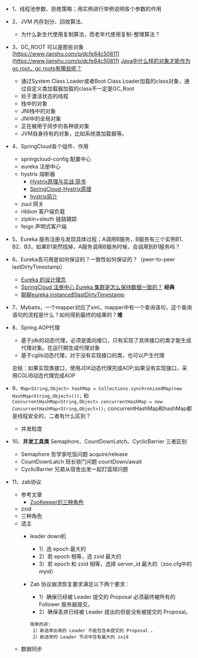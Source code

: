 - 1、线程池参数、拒绝策略；用实例进行举例说明各个参数的作用
- 2、JVM 内存划分、回收算法、
   - 为什么新生代使用复制算法，而老年代使用复制-整理算法？
- 3、GC_ROOT 可以是那些对象 [https://www.jianshu.com/p/dcfe84c50811](https://www.jianshu.com/p/dcfe84c50811) [Java中什么样的对象才能作为gc root，gc roots有哪些呢？](https://www.zhihu.com/question/50381439) 
   - 通过System Class Loader或者Boot Class Loader加载的class对象，通过自定义类加载器加载的class不一定是GC_Root
   - 处于激活状态的线程
   - 栈中的对象
   - JNI栈中的对象
   - JNI中的全局对象
   - 正在被用于同步的各种锁对象
   - JVM自身持有的对象，比如系统类加载器等。
 - 4、SpringCloud各个组件、作用
   - springcloud-config 配置中心
   - eureka 注册中心
   - hystrix 熔断器
      - [Hystrix原理与实战 简书](https://www.jianshu.com/p/0a93fd0e608a)
      - [SpringCloud-Hystrix原理](http://www.uml.org.cn/wfw/201906063.asp)
      - [hystrix简介](https://www.cnblogs.com/sunliyuan/p/11488992.html)
   - zuul 网关
   - ribbon 客户端负载
   - zipkin+sleuth 链路跟踪
   - feign 声明式客户端
 - 5、Eureka 服务注册与发现具体过程；A调用B服务，B服务有三个实例B1、B2、B3，如果B1突然挂掉，A服务调用B服务时候，会调用到B1服务吗？
 - 6、Eureka高可用是如何保证的？一致性如何保证的？（peer-to-peer lastDirtyTimestamp）
   - [Eureka 的设计理念](https://pencil.lynchj.com/2019/01/03/eureka-%E7%9A%84%E8%AE%BE%E8%AE%A1%E7%90%86%E5%BF%B5/)
   - [SpringCloud 注册中心 Eureka 集群是怎么保持数据一致的？](https://zhuanlan.zhihu.com/p/96396725) **经典**
   - [聊聊eureka instance的lastDirtyTimestamp](https://www.jianshu.com/p/56100ce6a2db) 
 - 7、Mybatis，一个mapper对应了xml，mapper中有一个查询语句，这个查询语句的流程是什么？如何得到最终的结果的？**难**
 - 8、Spring AOP代理
    - 基于jdk的动态代理，必须是面向接口，只有实现了具体接口的类才能生成代理对象。在运行期生成代理对象
    - 基于cglib动态代理，对于没有实现接口的类，也可以产生代理

    总结：如果实现类接口，使用JDK动态代理完成AOP;如果没有实现接口，采用CGLIB动态代理完成AOP
- 9、```Map<String,Object> hashMap = Collections.synchronizedMap(new HashMap<String,Object>());``` 和 ```        ConcurrentHashMap<String,Object> concurrentHashMap = new ConcurrentHashMap<String,Object>();``` concurrentHashMap和hashMap都是线程安全的，二者有什么区别？
   - 并发粒度
- 10、**并发工具类** Semaphore、CountDownLatch、CyclicBarrier 三者区别
     - Semaphore 哲学家吃饭问题  acquire/release
     - CountDownLatch 班长锁门问题 countDown/await
     - CyclicBarrier  兄弟从宿舍出发一起打篮球问题
- 11、zab协议
   - 参考文章
      - [ZooKeeper的三种角色](https://blog.csdn.net/mayp1/article/details/52026797)
   - zxid
   - 三种角色
   - 选主
      - leader down机
         - 1）选 epoch 最大的
         - 2）若 epoch 相等，选 zxid 最大的
         - 3）若 epoch 和 zxid 相等，选择 server_id 最大的（zoo.cfg中的myid）
      - Zab 协议崩溃恢复要求满足以下两个要求：
         - 1）确保已经被 Leader 提交的 Proposal 必须最终被所有的 Follower 服务器提交。
         - 2）确保丢弃已经被 Leader 提出的但是没有被提交的 Proposal。
        
        ``` 
        简单的讲:
         1）新选举出来的 Leader 不能包含未提交的 Proposal 。
         2）新选举的 Leader 节点中含有最大的 zxid
         ```
   - 数据同步

   